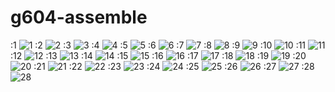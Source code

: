 # g604-assemble

:1
![1](image/g604_assemble-01.jpg)
:2
![2](image/g604_assemble-02.jpg)
:3
![3](image/g604_assemble-03.jpg)
:4
![4](image/g604_assemble-04.jpg)
:5
![5](image/g604_assemble-05.jpg)
:6
![6](image/g604_assemble-06.jpg)
:7
![7](image/g604_assemble-07.jpg)
:8
![8](image/g604_assemble-08.jpg)
:9
![9](image/g604_assemble-09.jpg)
:10
![10](image/g604_assemble-10.jpg)
:11
![11](image/g604_assemble-11.jpg)
:12
![12](image/g604_assemble-12.jpg)
:13
![13](image/g604_assemble-13.jpg)
:14
![14](image/g604_assemble-14.jpg)
:15
![15](image/g604_assemble-15.jpg)
:16
![16](image/g604_assemble-16.jpg)
:17
![17](image/g604_assemble-17.jpg)
:18
![18](image/g604_assemble-18.jpg)
:19
![19](image/g604_assemble-19.jpg)
:20
![20](image/g604_assemble-20.jpg)
:21
![21](image/g604_assemble-21.jpg)
:22
![22](image/g604_assemble-22.jpg)
:23
![23](image/g604_assemble-23.jpg)
:24
![24](image/g604_assemble-24.jpg)
:25
![25](image/g604_assemble-25.jpg)
:26
![26](image/g604_assemble-26.jpg)
:27
![27](image/g604_assemble-27.jpg)
:28
![28](image/g604_assemble-28.jpg)

